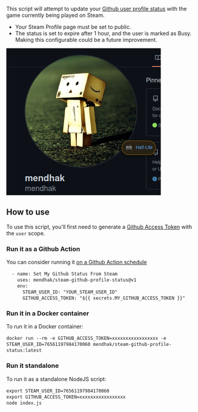 This script will attempt to update your [Github user profile status](https://github.blog/changelog/2019-01-09-set-your-status/) with the game currently being played on Steam.  

* Your Steam Profile page must be set to public.  
* The status is set to expire after 1 hour, and the user is marked as Busy.  Making this configurable could be a future improvement. 

![screenshot](screenshot.png)

## How to use

To use this script, you'll first need to generate a [Github Access Token](https://github.com/settings/tokens) with the `user` scope.  

### Run it as a Github Action

You can consider running it [on a Github Action schedule](https://docs.github.com/en/actions/using-workflows/events-that-trigger-workflows#schedule)

      - name: Set My Github Status From Steam
        uses: mendhak/steam-github-profile-status@v1
        env:
          STEAM_USER_ID: "YOUR_STEAM_USER_ID"
          GITHUB_ACCESS_TOKEN: "${{ secrets.MY_GITHUB_ACCESS_TOKEN }}"


### Run it in a Docker container

To run it in a Docker container:

    docker run --rm -e GITHUB_ACCESS_TOKEN=xxxxxxxxxxxxxxxxx -e STEAM_USER_ID=76561197984170060 mendhak/steam-github-profile-status:latest

### Run it standalone

To run it as a standalone NodeJS script:

    export STEAM_USER_ID=76561197984170060
    export GITHUB_ACCESS_TOKEN=xxxxxxxxxxxxxxxxx
    node index.js

